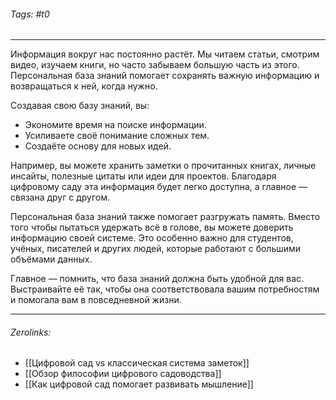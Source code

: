 ###### Tags:  #t0
___
Информация вокруг нас постоянно растёт. Мы читаем статьи, смотрим видео, изучаем книги, но часто забываем большую часть из этого. Персональная база знаний помогает сохранять важную информацию и возвращаться к ней, когда нужно.

Создавая свою базу знаний, вы:

- Экономите время на поиске информации.
- Усиливаете своё понимание сложных тем.
- Создаёте основу для новых идей.

Например, вы можете хранить заметки о прочитанных книгах, личные инсайты, полезные цитаты или идеи для проектов. Благодаря цифровому саду эта информация будет легко доступна, а главное — связана друг с другом.

Персональная база знаний также помогает разгружать память. Вместо того чтобы пытаться удержать всё в голове, вы можете доверить информацию своей системе. Это особенно важно для студентов, учёных, писателей и других людей, которые работают с большими объёмами данных.

Главное — помнить, что база знаний должна быть удобной для вас. Выстраивайте её так, чтобы она соответствовала вашим потребностям и помогала вам в повседневной жизни.
___
###### Zerolinks: 
- [[Цифровой сад vs классическая система заметок]]
- [[Обзор философии цифрового садоводства]]
- [[Как цифровой сад помогает развивать мышление]]